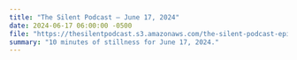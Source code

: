 ```yaml
---
title: "The Silent Podcast — June 17, 2024"
date: 2024-06-17 06:00:00 -0500
file: "https://thesilentpodcast.s3.amazonaws.com/the-silent-podcast-episode-track.mp3"
summary: "10 minutes of stillness for June 17, 2024."
---
```

